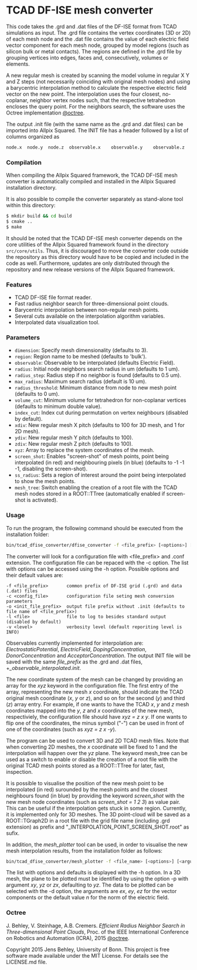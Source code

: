 # TCAD DF-ISE mesh converter
This code takes the .grd and .dat files of the DF-ISE format from TCAD simulations as input. The .grd file contains the vertex coordinates (3D or 2D) of each mesh node and the .dat file contains the value of each electric field vector component for each mesh node, grouped by model regions (such as silicon bulk or metal contacts). The regions are defined in the .grd file by grouping vertices into edges, faces and, consecutively, volumes or elements.

A new regular mesh is created by scanning the model volume in regular X Y and Z steps (not necessarily coinciding with original mesh nodes) and using a barycentric interpolation method to calculate the respective electric field vector on the new point. The interpolation uses the four closest, no-coplanar, neighbor vertex nodes such, that the respective tetrahedron encloses the query point. For the neighbors search, the software uses the Octree implementation [@octree].

The output .init file (with the same name as the .grd and .dat files) can be imported into Allpix Squared. The INIT file has a header followed by a list of columns organized as
```bash
node.x	node.y	node.z	observable.x	observable.y	observable.z
```

### Compilation

When compiling the Allpix Squared framework, the TCAD DF-ISE mesh converter is automatically compiled and installed in the Allpix Squared installation directory.

It is also possible to compile the converter separately as stand-alone tool within this directory:
```bash
$ mkdir build && cd build
$ cmake ..
$ make
```

It should be noted that the TCAD DF-ISE mesh converter depends on the core utilities of the Allpix Squared framework found in the directory `src/core/utils`. Thus, it is discouraged to move the converter code outside the repository as this directory would have to be copied and included in the code as well. Furthermore, updates are only distributed through the repository and new release versions of the Allpix Squared framework.

### Features
- TCAD DF-ISE file format reader.
- Fast radius neighbor search for three-dimensional point clouds.
- Barycentric interpolation between non-regular mesh points.
- Several cuts available on the interpolation algorithm variables.
- Interpolated data visualization tool.

### Parameters
* `dimension`: Specify mesh dimensionality (defaults to 3).
* `region`: Region name to be meshed (defaults to 'bulk').
* `observable`: Observable to be interpolated (defaults Electric Field).
* `radius`: Initial node neighbors search radius in um (defaults to 1 um).
* `radius_step`: Radius step if no neighbor is found (defaults to 0.5 um).
* `max_radius`: Maximum search radius (default is 10 um).
* `radius_threshold`: Minimum distance from node to new mesh point (defaults to 0 um).
* `volume_cut`: Minimum volume for tetrahedron for non-coplanar vertices (defaults to minimum double value).
* `index_cut`: Index cut during permutation on vertex neighbours (disabled by default).
* `xdiv`: New regular mesh X pitch (defaults to 100 for 3D mesh, and 1 for 2D mesh).
* `ydiv`: New regular mesh Y pitch (defaults to 100).
* `zdiv`: New regular mesh Z pitch (defaults to 100).
* `xyz`: Array to replace the system coordinates of the mesh. 
* `screen_shot`: Enables "screen-shot" of mesh points, point being interpolated (in red) and neighbouring pixels (in blue) (defaults to -1 -1 -1, disabling the screen-shot). 
* `ss_radius`: Sets a region of interest around the point being interpolated to show the mesh points.
* `mesh_tree`: Switch enabling the creation of a root file with the TCAD mesh nodes stored in a ROOT::TTree (automatically enabled if screen-shot is activated).

### Usage
To run the program, the following command should be executed from the installation folder:
```bash
bin/tcad_dfise_converter/dfise_converter -f <file_prefix> [<options>] [<arguments>]
```
The converter will look for a configuration file with <file_prefix> and .conf extension. The configuration file can be repaced with the -c option.
The list with options can be accessed using the -h option.
Possible options and their default values are:
```
-f <file_prefix>       common prefix of DF-ISE grid (.grd) and data (.dat) files
-c <config_file>	   configuration file seting mesh conversion parameters
-o <init_file_prefix>  output file prefix without .init (defaults to file name of <file_prefix>)
-l <file>              file to log to besides standard output (disabled by default)
-v <level>             verbosity level (default reporiting level is INFO)
```

Observables currently implemented for interpolation are: *ElectrostaticPotential*, *ElectricField*, *DopingConcentration*, *DonorConcentration* and *AcceptorConcentration*.
The output INIT file will be saved with the same *file_prefix* as the .grd and .dat files, +*_observable_interpolated.init*.

The new coordinate system of the mesh can be changed by providing an array for the *xyz* keyword in the configuration file. The first entry of the array, representing the new mesh *x* coordinate, should indicate the TCAD original mesh coordinate (*x*, *y* or *z*), and so on for the second (*y*) and third (*z*) array entry. For example, if one wants to have the TCAD *x*, *y* and *z* mesh coordinates mapped into the *y*, *z* and *x* coordinates of the new mesh, respectiviely, the configuration file should have *xyz = z x y*. If one wants to flip one of the coordinates, the minus symbol ("-") can be used in front of one of the coordinates (such as *xyz = z x -y*).  

The program can be used to convert 3D and 2D TCAD mesh files. Note that when converting 2D meshes, the *x* coordinate will be fixed to 1 and the interpolation will happen over the *yz* plane.
The keyword mesh_tree can be used as a switch to enable or disable the creation of a root file with the original TCAD mesh points stored as a ROOT::TTree for later, fast, inspection.

It is possible to visualise the position of the new mesh point to be interpolated (in red) surounded by the mesh points and the closest neighbours found (in blue) by providing the keyword *screen_shot* with the new mesh node coordinates (such as *screen_shot = 1 2 3*) as value pair. This can be useful if the interpolation gets stuck in some region. Currently, it is implemented only for 3D meshes. The 3D point-cloud will be saved as a ROOT::TGraph2D in a root file with the grid file name (including .grd extension) as prefix and "_INTERPOLATION_POINT_SCREEN_SHOT.root" as sufix.

In addition, the *mesh_plotter* tool can be used, in order to visualise the new mesh interpolation results, from the installation folder as follows:
```bash
bin/tcad_dfise_converter/mesh_plotter -f <file_name> [<options>] [<arguments>]
```
The list with options and defaults is displayed with the -h option.
In a 3D mesh, the plane to be plotted must be identified by using the option -p with argument *xy*, *yz* or *zx*, defaulting to *yz*.
The data to be plotted can be selected with the -d option, the arguments are *ex*, *ey*, *ez* for the vector components or the default value *n* for the norm of the electric field.


### Octree
J. Behley, V. Steinhage, A.B. Cremers. *Efficient Radius Neighbor Search in Three-dimensional Point Clouds*, Proc. of the IEEE International Conference on Robotics and Automation (ICRA), 2015 [@octree].

Copyright 2015 Jens Behley, University of Bonn.
This project is free software made available under the MIT License. For details see the LICENSE.md file.

[@octree]: http://jbehley.github.io/papers/behley2015icra.pdf

